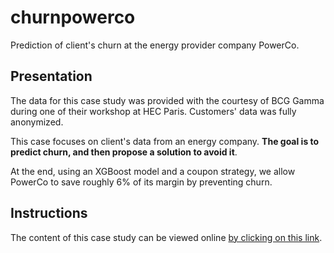 # churnpowerco
Prediction of client's churn at the energy provider company PowerCo.

## Presentation

The data for this case study was provided with the courtesy of BCG Gamma during one of their workshop at HEC Paris. Customers' data was fully anonymized.

This case focuses on client's data from an energy company. **The goal is to predict churn, and then propose a solution to avoid it**.

At the end, using an XGBoost model and a coupon strategy, we allow PowerCo to save roughly 6% of its margin by preventing churn.

## Instructions

The content of this case study can be viewed online [by clicking on this link](https://htmlpreview.github.io/?https://github.com/oulianov/churnpowerco/blob/master/Project%20Churn.html). 
